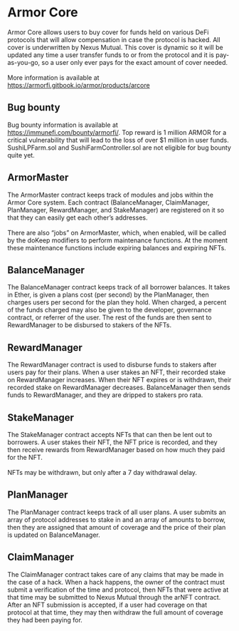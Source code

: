 # Armor Core

Armor Core allows users to buy cover for funds held on various DeFi protocols that will allow compensation in case the protocol is hacked. All cover is underwritten by Nexus Mutual. This cover is dynamic so it will be updated any time a user transfer funds to or from the protocol and it is pay-as-you-go, so a user only ever pays for the exact amount of cover needed. 
<br>
<br>
More information is available at https://armorfi.gitbook.io/armor/products/arcore

## Bug bounty

Bug bounty information is available at https://immunefi.com/bounty/armorfi/. Top reward is 1 million ARMOR for a critical vulnerability that will lead to the loss of over $1 million in user funds. SushiLPFarm.sol and SushiFarmController.sol are not eligible for bug bounty quite yet.

## ArmorMaster

The ArmorMaster contract keeps track of modules and jobs within the Armor Core system. Each contract (BalanceManager, ClaimManager, PlanManager, RewardManager, and StakeManager) are registered on it so that they can easily get each other’s addresses.
<br><br>
There are also “jobs” on ArmorMaster, which, when enabled, will be called by the doKeep modifiers to perform maintenance functions. At the moment these maintenance functions include expiring balances and expiring NFTs.

## BalanceManager

The BalanceManager contract keeps track of all borrower balances. It takes in Ether, is given a plans cost (per second) by the PlanManager, then charges users per second for the plan they hold. When charged, a percent of the funds charged may also be given to the developer, governance contract, or referrer of the user. The rest of the funds are then sent to RewardManager to be disbursed to stakers of the NFTs.

## RewardManager

The RewardManager contract is used to disburse funds to stakers after users pay for their plans. When a user stakes an NFT, their recorded stake on RewardManager increases. When their NFT expires or is withdrawn, their recorded stake on RewardManager decreases. BalanceManager then sends funds to RewardManager, and they are dripped to stakers pro rata.

## StakeManager

The StakeManager contract accepts NFTs that can then be lent out to borrowers. A user stakes their NFT, the NFT price is recorded, and they then receive rewards from RewardManager based on how much they paid for the NFT.
<br><br>
NFTs may be withdrawn, but only after a 7 day withdrawal delay.

## PlanManager

The PlanManager contract keeps track of all user plans. A user submits an array of protocol addresses to stake in and an array of amounts to borrow, then they are assigned that amount of coverage and the price of their plan is updated on BalanceManager.

## ClaimManager

The ClaimManager contract takes care of any claims that may be made in the case of a hack. When a hack happens, the owner of the contract must submit a verification of the time and protocol, then NFTs that were active at that time may be submitted to Nexus Mutual through the arNFT contract.
<br>
After an NFT submission is accepted, if a user had coverage on that protocol at that time, they may then withdraw the full amount of coverage they had been paying for.
